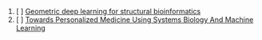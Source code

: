 1. [ ] [Geometric deep learning for structural bioinformatics](https://theses.hal.science/tel-03943950)
2. [ ] [Towards Personalized Medicine Using Systems Biology And Machine Learning](https://digitalcommons.wayne.edu/cgi/viewcontent.cgi?article=1804&context=oa_dissertations)


